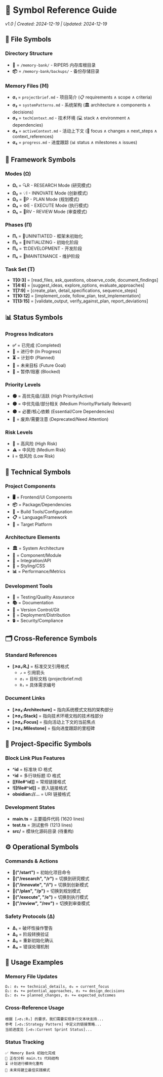# 🔣 Symbol Reference Guide
*v1.0 | Created: 2024-12-19 | Updated: 2024-12-19*

## 📁 File Symbols

### Directory Structure
- **📂** = `/memory-bank/` - RIPER5 内存库根目录
- **📦** = `/memory-bank/backups/` - 备份存储目录

### Memory Files (𝕄)
- **σ₁** = `projectbrief.md` - 项目简介 (📋 requirements ∧ scope ∧ criteria)
- **σ₂** = `systemPatterns.md` - 系统架构 (🏛️ architecture ∧ components ∧ decisions)  
- **σ₃** = `techContext.md` - 技术环境 (💻 stack ∧ environment ∧ dependencies)
- **σ₄** = `activeContext.md` - 活动上下文 (🔮 focus ∧ changes ∧ next_steps ∧ context_references)
- **σ₅** = `progress.md` - 进度跟踪 (📊 status ∧ milestones ∧ issues)

## 🧰 Framework Symbols

### Modes (Ω)
- **Ω₁** = 🔍R - RESEARCH Mode (研究模式)
- **Ω₂** = 💡I - INNOVATE Mode (创新模式) 
- **Ω₃** = 📝P - PLAN Mode (规划模式)
- **Ω₄** = ⚙️E - EXECUTE Mode (执行模式)
- **Ω₅** = 🔎RV - REVIEW Mode (审查模式)

### Phases (Π)
- **Π₁** = 🌱UNINITIATED - 框架未初始化
- **Π₂** = 🚧INITIALIZING - 初始化阶段
- **Π₃** = 🏗️DEVELOPMENT - 开发阶段
- **Π₄** = 🔧MAINTENANCE - 维护阶段

### Task Set (𝕋)
- **𝕋[0:3]** = [read_files, ask_questions, observe_code, document_findings]
- **𝕋[4:6]** = [suggest_ideas, explore_options, evaluate_approaches]
- **𝕋[7:9]** = [create_plan, detail_specifications, sequence_steps]
- **𝕋[10:12]** = [implement_code, follow_plan, test_implementation]
- **𝕋[13:15]** = [validate_output, verify_against_plan, report_deviations]

## 📊 Status Symbols

### Progress Indicators
- **✅** = 已完成 (Completed)
- **🔄** = 进行中 (In Progress)
- **⏳** = 计划中 (Planned)
- **🔮** = 未来目标 (Future Goal)
- **🚧** = 暂停/阻塞 (Blocked)

### Priority Levels
- **🟢** = 高优先级/活跃 (High Priority/Active)
- **🟡** = 中优先级/部分相关 (Medium Priority/Partially Relevant)
- **🟣** = 必要/核心依赖 (Essential/Core Dependencies)
- **🔴** = 废弃/需要注意 (Deprecated/Need Attention)

### Risk Levels
- **🚨** = 高风险 (High Risk)
- **⚠️** = 中风险 (Medium Risk)
- **ℹ️** = 低风险 (Low Risk)

## 🔧 Technical Symbols

### Project Components
- **🖥️** = Frontend/UI Components
- **📦** = Package/Dependencies
- **🔧** = Build Tools/Configuration
- **📋** = Language/Framework
- **🎯** = Target Platform

### Architecture Elements
- **🏛️** = System Architecture
- **🧩** = Component/Module
- **🔌** = Integration/API
- **🎨** = Styling/CSS
- **📊** = Performance/Metrics

### Development Tools
- **🧪** = Testing/Quality Assurance
- **📚** = Documentation
- **🔄** = Version Control/Git
- **🚀** = Deployment/Distribution
- **🔒** = Security/Compliance

## 🗂️ Cross-Reference Symbols

### Standard References
- **[↗️σ₁:R₁]** = 标准交叉引用格式
  - `↗️` = 引用箭头
  - `σ₁` = 目标文档 (projectbrief.md)
  - `R₁` = 具体需求编号

### Document Links
- **[↗️σ₂:Architecture]** = 指向系统模式文档的架构部分
- **[↗️σ₃:Stack]** = 指向技术环境文档的技术栈部分
- **[↗️σ₄:Focus]** = 指向活动上下文的当前焦点
- **[↗️σ₅:Milestone]** = 指向进度跟踪的里程碑

## 🎯 Project-Specific Symbols

### Block Link Plus Features
- **^id** = 标准块 ID 格式
- **˅id** = 多行块标题 ID 格式
- **[[file#^id]]** = 常规链接格式
- **![[file#^id]]** = 嵌入链接格式
- **obsidian://...** = URI 链接格式

### Development States
- **main.ts** = 主要插件代码 (1620 lines)
- **test.ts** = 测试套件 (1213 lines)
- **src/** = 模块化源码目录 (待重构)

## ⚙️ Operational Symbols

### Commands & Actions
- **🔄("/start")** = 初始化项目命令
- **🔄("/research", "/r")** = 切换到研究模式
- **🔄("/innovate", "/i")** = 切换到创新模式
- **🔄("/plan", "/p")** = 切换到规划模式
- **🔄("/execute", "/e")** = 切换到执行模式
- **🔄("/review", "/rev")** = 切换到审查模式

### Safety Protocols (Δ)
- **Δ₁** = 破坏性操作警告
- **Δ₂** = 阶段转换验证
- **Δ₃** = 重新初始化确认
- **Δ₄** = 错误处理机制

## 📝 Usage Examples

### Memory File Updates
```
Ω₁: σ₃ += technical_details, σ₄ = current_focus
Ω₂: σ₄ += potential_approaches, σ₂ += design_decisions
Ω₃: σ₄ += planned_changes, σ₅ += expected_outcomes
```

### Cross-Reference Usage
```
根据 [↗️σ₁:R₁] 的要求，我们需要实现多行文本块支持...
参考 [↗️σ₂:Strategy Pattern] 中定义的链接策略...
当前进度见 [↗️σ₅:Current Sprint Status]...
```

### Status Tracking
```
✅ Memory Bank 初始化完成
🔄 正在分析 main.ts 代码结构
⏳ 计划进行模块化重构
🔮 未来将建立最佳实践模式
```